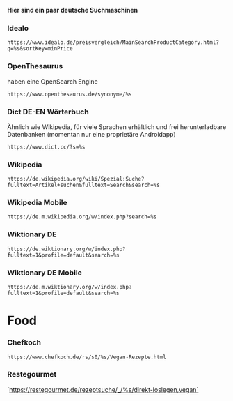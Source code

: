 **Hier sind ein paar deutsche Suchmaschinen**

### Idealo

`https://www.idealo.de/preisvergleich/MainSearchProductCategory.html?q=%s&sortKey=minPrice`

### OpenThesaurus
haben eine OpenSearch Engine

`https://www.openthesaurus.de/synonyme/%s`

### Dict DE-EN Wörterbuch
Ähnlich wie Wikipedia, für viele Sprachen erhältlich und frei herunterladbare Datenbanken (momentan nur eine proprietäre Androidapp)

`https://www.dict.cc/?s=%s`

### Wikipedia

`https://de.wikipedia.org/wiki/Spezial:Suche?fulltext=Artikel+suchen&fulltext=Search&search=%s`

### Wikipedia Mobile

`https://de.m.wikipedia.org/w/index.php?search=%s`

### Wiktionary DE

`https://de.wiktionary.org/w/index.php?fulltext=1&profile=default&search=%s`

### Wiktionary DE Mobile

`https://de.m.wiktionary.org/w/index.php?fulltext=1&profile=default&search=%s`

# Food

### Chefkoch

`https://www.chefkoch.de/rs/s0/%s/Vegan-Rezepte.html`

### Restegourmet

´https://restegourmet.de/rezeptsuche/_/%s/direkt-loslegen,vegan`
